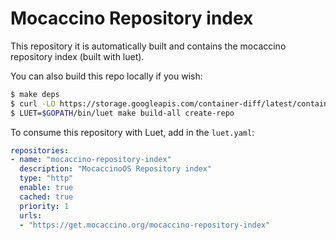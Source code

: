 # Mocaccino Repository index

This repository it is automatically built and contains the mocaccino repository index (built with luet).

You can also build this repo locally if you wish:
```sh
$ make deps
$ curl -LO https://storage.googleapis.com/container-diff/latest/container-diff-linux-amd64 && chmod +x container-diff-linux-amd64 && sudo mv container-diff-linux-amd64 /usr/local/bin/container-diff
$ LUET=$GOPATH/bin/luet make build-all create-repo
```
To consume this repository with Luet, add in the `luet.yaml`:

```yaml
repositories:
- name: "mocaccino-repository-index"
  description: "MocaccinoOS Repository index"
  type: "http"
  enable: true
  cached: true
  priority: 1
  urls:
  - "https://get.mocaccino.org/mocaccino-repository-index"
```
